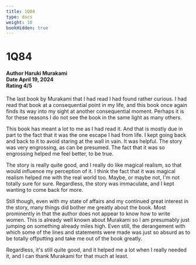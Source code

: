 ```yaml
---
title: 1Q84
type: docs
weight: 10
bookHidden: true
---
```


# **1Q84**

<h4>Author <span class='book_header'>Haruki Murakami</span></br>Date <span class='book_header'>April 19, 2024</span></br>Rating <span class='book_header'>4/5</span></h4>

The last book by Murakami that I had read I had found rather curious. I had read that book at a consequential point in my life, and this book once again finds its way into my sight at another consequential moment. Perhaps it is for these reasons I do not see the book in the same light as many others.  

This book has meant a lot to me as I had read it. And that is mostly due in part to the fact that it was the one escape I had from life. I kept going back and back to it to avoid staring at the wall in vain. It was helpful. The story was very engrossing, as can be presumed. The fact that it was so engrossing helped me feel better, to be true.

The story is really quite good, and I really do like magical realism, so that would influence my perception of it. I think the fact that it was magical realism helped me with the real world too. Maybe, or maybe not, I'm not totally sure for sure. Regardless, the story was immaculate, and I kept wanting to come back for more.

Still though, even with my state of affairs and my continued great interest in the story, many things did bother me greatly about the book. Most prominently in that the author does not appear to know how to write women. This is already well known about Murakami so I am presumably just jumping on something already miles high. Even still, the derangement with which some of the lines and statements were made was just so absurd as to be totally offputting and take me out of the book greatly.

Regardless, it's still quite good, and it helped me a lot when I really needed it, and I can thank Murakami for that much at least.

